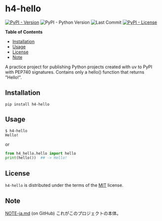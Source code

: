# h4-hello

[![PyPI - Version](https://img.shields.io/pypi/v/h4-hello.svg)](https://pypi.org/project/h4-hello)
![PyPI - Python Version](https://img.shields.io/pypi/pyversions/h4-hello.svg)
![Last Commit](https://img.shields.io/github/last-commit/heiwa4126/h4-hello)
[![PyPI - License](https://img.shields.io/pypi/l/h4-hello.svg)](https://opensource.org/licenses/MIT)

**Table of Contents**

- [Installation](#installation)
- [Usage](#usage)
- [License](#license)
- [Note](#note)

A practice project for publishing Python projects created with uv to PyPI with PEP740 signatures. Contains only a hello() function that returns "Hello!".

## Installation

```console
pip install h4-hello
```

## Usage

```console
$ h4-hello
Hello!
```

or

```python
from h4_hello.hello import hello
print(hello())  ## -> Hello!
```

## License

`h4-hello` is distributed under the terms of the [MIT](https://opensource.org/licenses/MIT) license.

## Note

[NOTE-ja.md]([NOTE-ja.md](https://github.com/heiwa4126/h4-hello/blob/main/NOTE-ja.md))
(on GitHub)
これがこのプロジェクトの本体。
